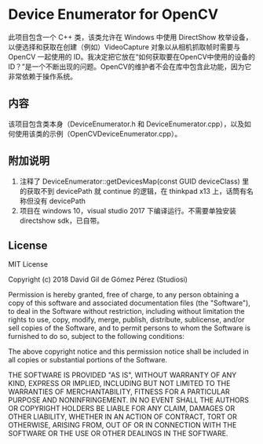 # Device Enumerator for OpenCV 

此项目包含一个 C++ 类，该类允许在 Windows 中使用 DirectShow 枚举设备，以便选择和获取在创建（例如）VideoCapture 对象以从相机抓取帧时需要与 OpenCV 一起使用的 ID。我决定把它放在“如何获取要在OpenCV中使用的设备的ID？”是一个不断出现的问题。OpenCV的维护者不会在库中包含此功能，因为它非常依赖于操作系统。
## 内容

该项目包含类本身（DeviceEnumerator.h 和 DeviceEnumerator.cpp），以及如何使用该类的示例（OpenCVDeviceEnumerator.cpp）。



## 附加说明

1. 注释了 DeviceEnumerator::getDevicesMap(const GUID deviceClass) 里的获取不到 devicePath 就 continue 的逻辑，在 thinkpad x13 上，话筒有名称但没有 devicePath
2. 项目在 windows 10，visual studio 2017 下编译运行。不需要单独安装 directshow sdk，已自带。



## License

MIT License

Copyright (c) 2018 David Gil de Gómez Pérez (Studiosi)

Permission is hereby granted, free of charge, to any person obtaining a copy
of this software and associated documentation files (the "Software"), to deal
in the Software without restriction, including without limitation the rights
to use, copy, modify, merge, publish, distribute, sublicense, and/or sell
copies of the Software, and to permit persons to whom the Software is
furnished to do so, subject to the following conditions:

The above copyright notice and this permission notice shall be included in all
copies or substantial portions of the Software.

THE SOFTWARE IS PROVIDED "AS IS", WITHOUT WARRANTY OF ANY KIND, EXPRESS OR
IMPLIED, INCLUDING BUT NOT LIMITED TO THE WARRANTIES OF MERCHANTABILITY,
FITNESS FOR A PARTICULAR PURPOSE AND NONINFRINGEMENT. IN NO EVENT SHALL THE
AUTHORS OR COPYRIGHT HOLDERS BE LIABLE FOR ANY CLAIM, DAMAGES OR OTHER
LIABILITY, WHETHER IN AN ACTION OF CONTRACT, TORT OR OTHERWISE, ARISING FROM,
OUT OF OR IN CONNECTION WITH THE SOFTWARE OR THE USE OR OTHER DEALINGS IN THE
SOFTWARE.


